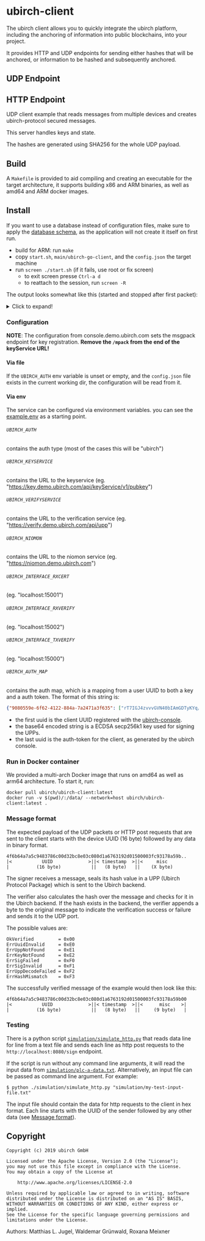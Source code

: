 # ubirch-client

The ubirch client allows you to quickly integrate the ubirch platform,
including the anchoring of information into public blockchains, into
your project.

It provides HTTP and UDP endpoints for sending either hashes that will be
anchored, or information to be hashed and subsequently anchored.

## UDP Endpoint


## HTTP Endpoint
UDP client example that reads messages from multiple devices
and creates ubirch-protocol secured messages.

This server handles keys and state.

The hashes are generated using SHA256 for the whole UDP payload.

## Build
A `Makefile` is provided to aid compiling and creating an executable for
the target architecture, it supports building x86 and ARM binaries, as well
as amd64 and ARM docker images.

## Install
If you want to use a database instead of configuration files, make sure
to apply the [database schema](main/schema.sql), as the application will
not create it itself on first run.



* build for ARM: run `make`
* copy `start.sh`, `main/ubirch-go-client`, and the `config.json` the target machine
* run `screen ./start.sh` (if it fails, use root or fix screen)
  - to exit screen presse `Ctrl-a d`
  - to reattach to the session, run `screen -R`

The output looks somewhat like this (started and stopped after first packet):
<details>
  <summary>Click to expand!</summary>

  ```
  2019/10/04 10:29:03 configuration found
  2019/10/04 10:29:03 loaded protocol context
  2019/10/04 10:29:03 1 certificates, 1 signatures
  2019/10/04 10:29:03 UDP server up and listening on :15001
  2019/10/04 10:29:05 received 127.0.0.1:35919: 9a47022cff09478ba68a1b3686a2f6f1e30708190d1013b66d0100000000
  2019/10/04 10:29:05 CERT [{"pubKeyInfo":{"algorithm":"ecdsa-p256v1","created":"2019-10-04T06:35:27.412Z","hwDeviceId":"9a47022c-ff09-478b-a68a-1b3686a2f6f1",  "pubKey":"o71ufIY0rP4GXQELZcXlm6t2s/LB29jzGfmheG3q8dJecxrGc/bqIODYcfROx6ofgunyarvG4lFiP+7p18qZ44==","pubKeyId":"o71ufIY0rP4GXQELZcXlm6t2s/LB29jzGfmheG3q8dJecxrGc/  bqIODYcfROx6ofgunyarvG4lFiP+7p18qZ44==","validNotAfter":"2020-10-03T06:35:27.412Z","validNotBefore":"2019-10-04T06:35:27.412Z"},"signature":"WQ/xDF7LVU/  CVFzqGwopleefBe5xMLFrnkyEUzE08s0pxZgbtudReaWw70FSPvf2f83kgMvd5gfLNBd1V3AG2g=="}]
  2019/10/04 10:29:05 9a47022c-ff09-478b-a68a-1b3686a2f6f1: registered key: (524) {"pubKeyInfo":{"algorithm":"ecdsa-p256v1","created":"2019-10-04T06:35:27.412Z",  "hwDeviceId":"9a47078c-ff09-478b-a68a-1b3686a2f6f1","pubKey":"o71ufIY0rP4GXQELZcXlm6t2s/LB29jzGfmheG3q8dJecxrGc/bqIODYcfROx6ofgunyarvG4lFiP+7p18qZqg==",  "pubKeyId":"o71ufIY0rP4GXQELZcXlm6t2s/LB29jzGfmheG3q8dJecxrGc/bqIODYcfROx6ofgunyarvG4lFiP+7p18qZqg==","validNotAfter":"2020-10-03T06:35:27.412Z",  "validNotBefore":"2019-10-04T06:35:27.412Z"},"signature":"WQ/xDF7LVU/CVFzqGwopleefBe5xMLFrnkyEUzE08s0pxZgbtudReaWw70FSPvf2f83kgMvd5gfLNBd1V3AGng=="}
  2019/10/04 10:29:05 9a47022c-ff09-478b-a68a-1b3686a2f6f1: hash RqIUM3vdS85IVfLYah/x0ebgssk648thMG+IVG0I6FQ=   (46a214337bdd4bce4855f2d86a1ff1d1e6e0b2c93ae3cb61306f88546d08e854)
  2019/10/04 10:29:05 9a47022c-ff09-478b-a68a-1b3686a2f6f1: UPP   9623c4109a47078cff09478ba68a1b3686a2f6f1c440ce2e42103c7fa58b477ea411c1abdbb90b80505496380f650f94a4c4cd4e0dd198a65e8f5d9fafb37fa16ae0355570e302e331bd74df7085f55c7eaf  cc4523f800c42046a214337bdd4bce4855f2d86a1ff1d1e6e0b2c93ae3cb61306f88546d08e854c440281dda50dc9b257c3ab4084c02ca28ba5596058fcef8dbe4e7c8f08f7eaafc298ec51cb9c99279af53  8b337893a3095149cfc47a098c4ca173dd23d96917ec75
  2019/10/04 10:29:05 self verification: <nil>: (error: msgpack decode error [pos 0]: cannot decode into value of kind: struct, type: ubirch.chained, ubirch.chained  {Version:0x0, Uuid:uuid.UUID{0x0, 0x0, 0x0, 0x0, 0x0, 0x0, 0x0, 0x0, 0x0, 0x0, 0x0, 0x0, 0x0, 0x0, 0x0, 0x0}, PrevSignature:[]uint8(nil), Hint:0x0, Payload:[]uint8  (nil), Signature:[]uint8(nil)})
  2019/10/04 10:29:06 9a47078c-ff09-478b-a68a-1b3686a2f6f1: "\x96#\xc4\x10\x9d<x\xff\"\xf3DA\xa5х\xc66Ԇ\xff\xc4@\xce.  B\x10<\u007f\xa5\x8bG~\xa4\x11\xc1\xab۹\v\x80PT\x968\x0fe\x0f\x94\xa4\xc4\xcdN\rј\xa6^\x8f]  \x9f\xaf\xb3\u007f\xa1j\xe05Up\xe3\x02\xe31\xbdt\xdfp\x85\xf5\\~\xaf\xccE#\xf8\x00\x81\xa7message\xbfyour request has been submitted\xc4@\x96\xf0\x88\x8d\x8do;  \xaf\xa2\x9b%\xd1{\x9b\t*+H\x86\xbea\x81\vS2S>\a\x14|q\xedUMG\x8f\xd5\xcaRx\xcb{\xf7\xe2\xec\x14\xd2T\x99b\x89A\x92\xc2\xe0\xbd̗\\$J\xf0\a\x04"
  2019/10/04 10:29:09 interrupt
  2019/10/04 10:29:09 finishing handler
  2019/10/04 10:29:09 saved protocol context
  ```
</details>

### Configuration
**NOTE**: The configuration from console.demo.ubirch.com sets the msgpack endpoint for 
  key registration. **Remove the `/mpack` from the end of the keyService URL!**

#### Via file
If the `UBIRCH_AUTH` env variable is unset or empty, and the `config.json`
file exists in the current working dir, the configuration will be read from
it.

#### Via env
The service can be configured via environment variables.
you can see the [example.env](main/example.env) as a starting point.

###### `UBIRCH_AUTH`
contains the auth type (most of the cases this will be "ubirch") 
###### `UBIRCH_KEYSERVICE`
contains the URL to the keyservice (eg. "https://key.demo.ubirch.com/api/keyService/v1/pubkey")
###### `UBIRCH_VERIFYSERVICE`
contains the URL to the verification service (eg. "https://verify.demo.ubirch.com/api/upp")
###### `UBIRCH_NIOMON`
contains the URL to the niomon service (eg. "https://niomon.demo.ubirch.com") 
###### `UBIRCH_INTERFACE_RXCERT`
(eg. "localhost:15001")
###### `UBIRCH_INTERFACE_RXVERIFY`
(eg. "localhost:15002")
###### `UBIRCH_INTERFACE_TXVERIFY`
(eg. "localhost:15000")
###### `UBIRCH_AUTH_MAP`
contains the auth map, which is a mapping from a user UUID to both a key and a auth token.
The format of this string is:

```json
{"9080559e-6f62-4122-884a-7a2471a3f635": ["rT7IGJ4zvvvGVN40bIAmGDTyKYq/8gCXqs+vBf3rTLc=", "0f4b2a18-c18d-4bf1-b723-729793521726"]}
```

* the first uuid is the client UUID registered with the [ubirch-console](https://console.demo.ubirch.com/).
* the base64 encoded string is a ECDSA secp256k1 key used for signing the UPPs.
* the last uuid is the auth-token for the client, as generated by the ubirch console.

### Run in Docker container
We provided a multi-arch Docker image that runs on amd64 as well as arm64 architecture. To start it, run:

```
docker pull ubirch/ubirch-client:latest
docker run -v $(pwd)/:/data/ --network=host ubirch/ubirch-client:latest .
```

### Message format
The expected payload of the UDP packets or HTTP post requests that are sent to the client starts with the device UUID (16 byte)
followed by any data in binary format.

```
4f6b64a7a5c9483786c00d32bc8e03c080d1a6763192d01500003fc93178a59b..
|<           UUID             >||< timestamp  >||<     misc     
|          (16 byte)           ||   (8 byte)   ||    (X byte)
```

The signer receives a message, seals its hash value in a UPP (Ubirch Protocol Package) which is sent to the Ubirch backend.

The verifier also calculates the hash over the message and checks for it in the Ubirch backend. If the hash exists in the backend,
the verifier appends a byte to the original message to indicate the verification success or failure and sends it to the UDP port.

The possible values are:

	OkVerified         = 0x00
	ErrUuidInvalid     = 0xE0
	ErrUppNotFound     = 0xE1
	ErrKeyNotFound     = 0xE2
	ErrSigFailed       = 0xF0
	ErrSigInvalid      = 0xF1
	ErrUppDecodeFailed = 0xF2
	ErrHashMismatch    = 0xF3
	
The successfully verified message of the example would then look like this:
```
4f6b64a7a5c9483786c00d32bc8e03c080d1a6763192d01500003fc93178a59b00
|<           UUID             >||< timestamp  >||<      misc    >|
|          (16 byte)           ||   (8 byte)   ||     (9 byte)   |
```

### Testing
There is a python script [`simulation/simulate_http.py`](simulation/simulate_http.py)
that reads data line for line from a text file and sends each line as http
post requests to the `http://localhost:8080/sign` endpoint. 

If the script is run without any command line arguments, it will read the
input data from [`simulation/plc-a-data.txt`](simulation/plc-a-data.txt). 
Alternatively, an input file can be passed as command line argument. For example:

    $ python ./simulation/simulate_http.py "simulation/my-test-input-file.txt"
    
The input file should contain the data for http requests to the client in
hex format. Each line starts with the UUID of the sender followed by any
other data (see [Message format](#message-format)).

## Copyright

```
Copyright (c) 2019 ubirch GmbH

Licensed under the Apache License, Version 2.0 (the "License");
you may not use this file except in compliance with the License.
You may obtain a copy of the License at

    http://www.apache.org/licenses/LICENSE-2.0

Unless required by applicable law or agreed to in writing, software
distributed under the License is distributed on an "AS IS" BASIS,
WITHOUT WARRANTIES OR CONDITIONS OF ANY KIND, either express or implied.
See the License for the specific language governing permissions and
limitations under the License.
```

Authors: Matthias L. Jugel, Waldemar Grünwald, Roxana Meixner